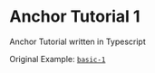 # Anchor Tutorial 1

Anchor Tutorial written in Typescript

Original Example: [`basic-1`](https://github.com/project-serum/anchor/tree/master/examples/tutorial/basic-1)
